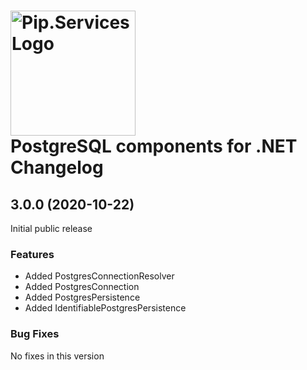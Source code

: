 # <img src="https://uploads-ssl.webflow.com/5ea5d3315186cf5ec60c3ee4/5edf1c94ce4c859f2b188094_logo.svg" alt="Pip.Services Logo" width="200"> <br/> PostgreSQL components for .NET Changelog

## <a name="3.0.0"></a> 3.0.0 (2020-10-22)

Initial public release

### Features
* Added PostgresConnectionResolver
* Added PostgresConnection
* Added PostgresPersistence
* Added IdentifiablePostgresPersistence

### Bug Fixes
No fixes in this version

